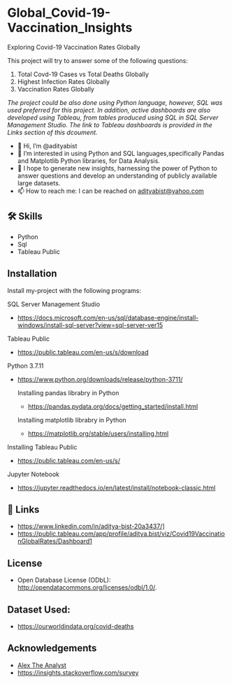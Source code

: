 # Global_Covid-19-Vaccination_Insights
Exploring Covid-19 Vaccination Rates Globally

This project will try to answer some of the following questions:

1. Total Covd-19 Cases vs Total Deaths Globally
2. Highest Infection Rates Globally
3. Vaccination Rates Globally

*The project could be also done using Python language, however, SQL was used preferred for this project. In addition, active dashboards are also developed using Tableau, from tables produced using SQL in SQL Server Management Studio. The link to Tableau dashboards is provided in the Links section of this dcoument.*

- 👋 Hi, I’m @adityabist
- 👀 I’m interested in using Python and SQL languages,specifically Pandas and Matplotlib Python libraries, for Data Analysis.
- 🌱 I hope to generate new insights, harnessing the power of Python to answer questions and develop an understanding of publicly available large datasets.
- 📫 How to reach me: I can be reached on adityabist@yahoo.com

## 🛠 Skills
- Python
- Sql
- Tableau Public

## Installation
Install my-project with the following programs:

SQL Server Management Studio

- https://docs.microsoft.com/en-us/sql/database-engine/install-windows/install-sql-server?view=sql-server-ver15

Tableau Public

- https://public.tableau.com/en-us/s/download

Python 3.7.11
- https://www.python.org/downloads/release/python-3711/

  Installing pandas librabry in Python
  - https://pandas.pydata.org/docs/getting_started/install.html
  
  Installing matplotlib librabry in Python
  - https://matplotlib.org/stable/users/installing.html
  
Installing Tableau Public 
- https://public.tableau.com/en-us/s/

Jupyter Notebook
- https://jupyter.readthedocs.io/en/latest/install/notebook-classic.html

## 🔗 Links
-  https://www.linkedin.com/in/aditya-bist-20a3437/]
-  https://public.tableau.com/app/profile/aditya.bist/viz/Covid19VaccinationGlobalRates/Dashboard1
## License
-  Open Database License (ODbL): http://opendatacommons.org/licenses/odbl/1.0/.

## Dataset Used:
-  https://ourworldindata.org/covid-deaths

## Acknowledgements
-  [Alex The Analyst](https://www.youtube.com/c/AlexTheAnalyst/about)
-  https://insights.stackoverflow.com/survey
